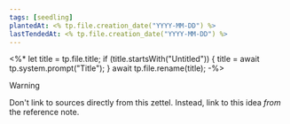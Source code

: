 ```yaml
---
tags: [seedling]
plantedAt: <% tp.file.creation_date("YYYY-MM-DD") %>
lastTendedAt: <% tp.file.creation_date("YYYY-MM-DD") %>
---
```

<%*
let title = tp.file.title;
if (title.startsWith("Untitled")) {
	title = await tp.system.prompt("Title");
}
await tp.file.rename(title);
-%>

> [!WARNING]
> Don't link to sources directly from this zettel. Instead, link to this idea *from* the reference note.
